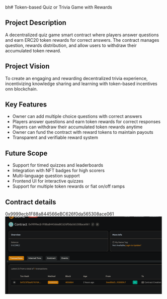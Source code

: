 bh# Token-based Quiz or Trivia Game with Rewards

## Project Description
A decentralized quiz game smart contract where players answer questions and earn ERC20 token rewards for correct answers. The contract manages question, rewards distribution, and allow users to withdraw their accumulated token reward.

## Project Vision
To create an engaging and rewarding decentralized trivia experience, incentivizing knowledge sharing and learning with token-based incentives onn blockchain.

## Key Features
- Owner can add multiple choice questions with correct answers
- Players answer questions and earn token rewards for correct responses
- Players can withdraw their accumulated token rewards anytime
- Owner can fund the contract with reward tokens to maintain payouts
- Transparent and verifiable reward system

## Future Scope
- Support for timed quizzes and leaderboards
- Integration with NFT badges for high scorers
- Multi-language question support
- Frontend UI for interactive quizzes
- Support for multiple token rewards or fiat on/off ramps

## Contract details
0x9999ecb1F88a844566eBC626f0da565308ace061![alt text](image.png)
